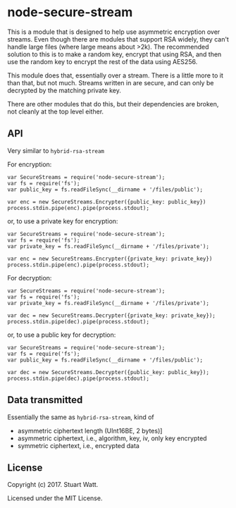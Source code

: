 # node-secure-stream

This is a module that is designed to help use asymmetric encryption over
streams. Even though there are modules that support RSA widely, they can't
handle large files (where large means about >2k). The recommended solution
to this is to make a random key, encrypt that using RSA, and then use the
random key to encrypt the rest of the data using AES256.

This module does that, essentially over a stream. There is a little more to
it than that, but not much. Streams written in are secure, and can only
be decrypted by the matching private key. 

There are other modules that do this, but their dependencies are broken, not
cleanly at the top level either.

## API

Very similar to `hybrid-rsa-stream`

For encryption:

    var SecureStreams = require('node-secure-stream');
    var fs = require('fs');
    var public_key = fs.readFileSync(__dirname + '/files/public');

    var enc = new SecureStreams.Encrypter({public_key: public_key})
    process.stdin.pipe(enc).pipe(process.stdout);

or, to use a private key for encryption:

    var SecureStreams = require('node-secure-stream');
    var fs = require('fs');
    var private_key = fs.readFileSync(__dirname + '/files/private');

    var enc = new SecureStreams.Encrypter({private_key: private_key})
    process.stdin.pipe(enc).pipe(process.stdout);


For decryption:

    var SecureStreams = require('node-secure-stream');
    var fs = require('fs');
    var private_key = fs.readFileSync(__dirname + '/files/private');

    var dec = new SecureStreams.Decrypter({private_key: private_key});
    process.stdin.pipe(dec).pipe(process.stdout);

or, to use a public key for decryption:

    var SecureStreams = require('node-secure-stream');
    var fs = require('fs');
    var public_key = fs.readFileSync(__dirname + '/files/public');

    var dec = new SecureStreams.Decrypter({public_key: public_key});
    process.stdin.pipe(dec).pipe(process.stdout);


## Data transmitted

Essentially the same as `hybrid-rsa-stream`, kind of

 * asymmetric ciphertext length (UInt16BE, 2 bytes)]
 * asymmetric ciphertext, i.e., algorithm, key, iv, only key encrypted
 * symmetric ciphertext, i.e., encrypted data


## License

Copyright (c) 2017. Stuart Watt.

Licensed under the MIT License.
